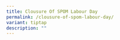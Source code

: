 ```yaml
---
title: Clousure Of SPOM Labour Day
permalink: /clousure-of-spom-labour-day/
variant: tiptap
description: ""
---
```

